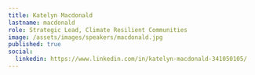 ```yaml
---
title: Katelyn Macdonald
lastname: macdonald
role: Strategic Lead, Climate Resilient Communities
image: /assets/images/speakers/macdonald.jpg
published: true
social:
  linkedin: https://www.linkedin.com/in/katelyn-macdonald-341050105/
---
```

